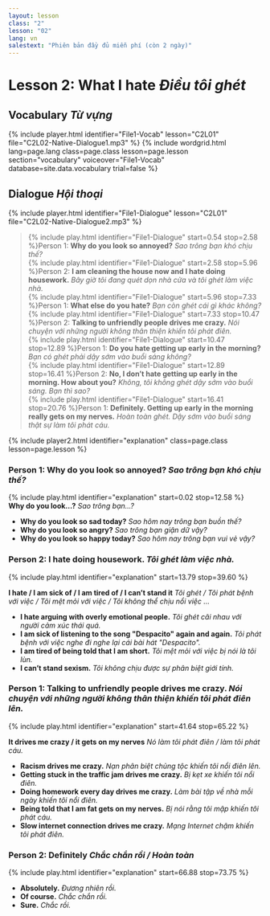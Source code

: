 ```yaml
---
layout: lesson
class: "2"
lesson: "02"
lang: vn
salestext: "Phiên bản đầy đủ miễn phí (còn 2 ngày)"
---
```


# Lesson 2: What I hate *Điều tôi ghét*


## Vocabulary *Từ vựng*
{% include player.html identifier="File1-Vocab" lesson="C2L01" file="C2L02-Native-Dialogue1.mp3" %}
{% include wordgrid.html lang=page.lang
		class=page.class 
		lesson=page.lesson 
		section="vocabulary"
		voiceover="File1-Vocab"
		database=site.data.vocabulary 
		trial=false %}


## Dialogue *Hội thoại*
{% include player.html identifier="File1-Dialogue" lesson="C2L01" file="C2L02-Native-Dialogue2.mp3" %}


> {% include play.html identifier="File1-Dialogue" start=0.54 stop=2.58 %}Person 1: **Why do you look so annoyed?**
*Sao trông bạn khó chịu thế?*  
> {% include play.html identifier="File1-Dialogue" start=2.58 stop=5.96 %}Person 2: **I am cleaning the house now and I hate doing housework.**
*Bây giờ tôi đang quét dọn nhà cửa và tôi ghét làm việc nhà.*   
> {% include play.html identifier="File1-Dialogue" start=5.96 stop=7.33 %}Person 1: **What else do you hate?**
*Bạn còn ghét cái gì khác không?*  
> {% include play.html identifier="File1-Dialogue" start=7.33 stop=10.47 %}Person 2: **Talking to unfriendly people drives me crazy.**
*Nói chuyện với những người không thân thiện khiến tôi phát điên.*  
> {% include play.html identifier="File1-Dialogue" start=10.47 stop=12.89 %}Person 1: **Do you hate getting up early in the morning?**
*Bạn có ghét phải dậy sớm vào buổi sáng không?*  
> {% include play.html identifier="File1-Dialogue" start=12.89 stop=16.41 %}Person 2: **No, I don’t hate getting up early in the morning. How about you?**
*Không, tôi không ghét dậy sớm vào buổi sáng. Bạn thì sao?*  
> {% include play.html identifier="File1-Dialogue" start=16.41 stop=20.76 %}Person 1: **Definitely. Getting up early in the morning really gets on my nerves.**
*Hoàn toàn ghét. Dậy sớm vào buổi sáng thật sự làm tôi phát cáu.*  

{% include player2.html identifier="explanation" class=page.class lesson=page.lesson %}
### Person 1: Why do you look so annoyed? *Sao trông bạn khó chịu thế?*
{% include play.html identifier="explanation" start=0.02 stop=12.58 %} 
**Why do you look…?** *Sao trông bạn...?*

- **Why do you look so sad today?**  *Sao hôm nay trông bạn buồn thế?*
- **Why do you look so angry?**  *Sao trông bạn giận dữ vậy?*
- **Why do you look so happy today?**  *Sao hôm nay trông bạn vui vẻ vậy?*

### Person 2: I hate doing housework. *Tôi ghét làm việc nhà.*
{% include play.html identifier="explanation" start=13.79 stop=39.60 %}

**I hate / I am sick of / I am tired of / I can’t stand it**  *Tôi ghét / Tôi phát bệnh với việc / Tôi mệt mỏi với việc / Tôi không thể chịu nổi việc ...*

- **I hate arguing with overly emotional people.** *Tôi ghét cãi nhau với người cảm xúc thái quá.*
- **I am sick of listening to the song "Despacito" again and again.** *Tôi phát bệnh với việc nghe đi nghe lại cái bài hát "Despacito".*
- **I am tired of being told that I am short.** *Tôi mệt mỏi với việc bị nói là tôi lùn.*
- **I can’t stand sexism.** *Tôi không chịu được sự phân biệt giới tính.*

### Person 1: Talking to unfriendly people drives me crazy. *Nói chuyện với những người không thân thiện khiến tôi phát điên lên.*
{% include play.html identifier="explanation" start=41.64 stop=65.22 %}

**It drives me crazy / it gets on my nerves**  *Nó làm tôi phát điên / làm tôi phát cáu.*

-  **Racism drives me crazy.** *Nạn phân biệt chủng tộc khiến tôi nổi điên lên.*
-  **Getting stuck in the traffic jam drives me crazy.** *Bị kẹt xe khiến tôi nổi điên.*
-  **Doing homework every day drives me crazy.** *Làm bài tập về nhà mỗi ngày khiến tôi nổi điên.*
-  **Being told that I am fat gets on my nerves.** *Bị nói rằng tôi mập khiến tôi phát cáu.*
-  **Slow internet connection drives me crazy.** *Mạng Internet chậm khiến tôi phát điên.*

### Person 2: Definitely *Chắc chắn rồi / Hoàn toàn*
{% include play.html identifier="explanation" start=66.88 stop=73.75 %}

- **Absolutely.** *Đương nhiên rồi.*
- **Of course.** *Chắc chắn rồi.*
- **Sure.** *Chắc rồi.*

